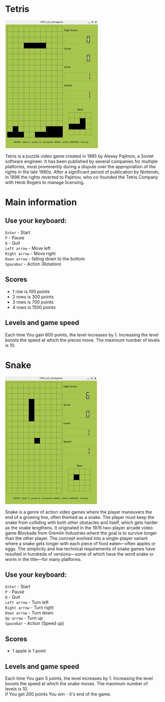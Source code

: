 # Tetris

![Screenshot](./readme_imgs/tetris_qt.jpg)  

Tetris is a puzzle video game created in 1985 by Alexey Pajitnov, a Soviet software engineer. It has been published by several companies for multiple platforms, most prominently during a dispute over the appropriation of the rights in the late 1980s. After a significant period of publication by Nintendo, in 1996 the rights reverted to Pajitnov, who co-founded the Tetris Company with Henk Rogers to manage licensing.

# Main information

## Use your keyboard:

`Enter` - Start  
`P` - Pause  
`Q` - Quit  
`Left arrow` - Move left  
`Right arrow` - Move right  
`Down arrow` - falling down to the bottom  
`Spacebar` - Action (Rotation)  

## Scores

- 1 row is 100 points
- 2 rows is 300 points
- 3 rows is 700 points
- 4 rows is 1500 points

## Levels and game speed

Each time You gain 600 points, the level increases by 1.
Increasing the level boosts the speed at which the pieces move.
The maximum number of levels is 10.


# Snake

![Screenshot](./readme_imgs/snake_qt.jpg)  

Snake is a genre of action video games where the player maneuvers the end of a growing line, often themed as a snake.
The player must keep the snake from colliding with both other obstacles and itself, which gets harder as the snake lengthens. It originated in the 1976 two-player arcade video game Blockade from Gremlin Industries where the goal is to survive longer than the other player. The concept evolved into a single-player variant where a snake gets longer with each piece of food eaten—often apples or eggs. The simplicity and low technical requirements of snake games have resulted in hundreds of versions—some of which have the word snake or worm in the title—for many platforms.

## Use your keyboard:

`Enter` - Start  
`P` - Pause  
`Q` - Quit  
`Left arrow` - Turn left  
`Right arrow` - Turn right  
`Down arrow` - Turn down  
`Up arrow` - Turn up  
`Spacebar` - Action (Speed up)  

## Scores

- 1 apple is 1 point

## Levels and game speed

Each time You gain 5 points, the level increases by 1.
Increasing the level boosts the speed at which the snake moves.
The maximum number of levels is 10.  
If You get 200 points You win - it's end of the game.